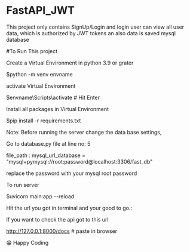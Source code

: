 # FastAPI_JWT


This project only contains SignUp/Login and login user can view all user data,
which is authorized by JWT tokens
an also data is saved mysql database


#To Run This project


Create a Virtual Environment in python 3.9 or grater 


$python -m venv envname


activate Virtual Environment


$envname\Scripts\activate  # Hit Enter


Install all packages in Virtual Environment


$pip install -r requirements.txt



Note: Before running the server change the data base settings,


Go to database.py file at line no: 5


file_path : mysql_url_database = "mysql+pymysql://root:password@localhost:3306/fast_db"


replace the password with your mysql root password


To run server


$uvicorn main:app --reload


Hit the url you got in terminal and your good to go.:


If you want to check the api got to this url


http://127.0.0.1:8000/docs  # paste in browser


😁 Happy Coding

